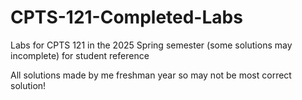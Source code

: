 # CPTS-121-Completed-Labs
Labs for CPTS 121 in the 2025 Spring semester (some solutions may incomplete) for student reference

All solutions made by me freshman year so may not be most correct solution! 

